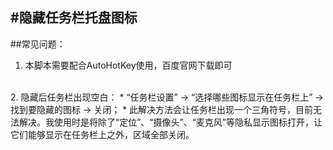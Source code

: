 #隐藏任务栏托盘图标
---
##常见问题：
1. 本脚本需要配合AutoHotKey使用，百度官网下载即可
<br>
2. 隐藏后任务栏出现空白：
   * “任务栏设置” -> “选择哪些图标显示在任务栏上” -> 找到要隐藏的图标 -> 关闭；
   * 此解决方法会让任务栏出现一个三角符号，目前无法解决。我使用时是将除了“定位”、“摄像头”、“麦克风”等隐私显示图标打开，让它们能够显示在任务栏上之外，区域全部关闭。
